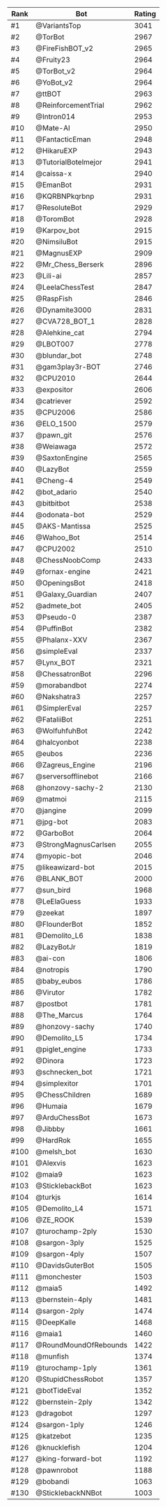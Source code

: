 Rank|Bot|Rating
---|---|---
#1|@VariantsTop|3041
#2|@TorBot|2967
#3|@FireFishBOT_v2|2965
#4|@Fruity23|2964
#5|@TorBot_v2|2964
#6|@YoBot_v2|2964
#7|@ttBOT|2963
#8|@ReinforcementTrial|2962
#9|@Intron014|2953
#10|@Mate-AI|2950
#11|@FantacticEman|2948
#12|@HikaruEXP|2943
#13|@TutorialBotelmejor|2941
#14|@caissa-x|2940
#15|@EmanBot|2931
#16|@KQRBNPkqrbnp|2931
#17|@ResoluteBot|2929
#18|@ToromBot|2928
#19|@Karpov_bot|2915
#20|@NimsiluBot|2915
#21|@MagnusEXP|2909
#22|@Mr_Chess_Berserk|2896
#23|@Lili-ai|2857
#24|@LeelaChessTest|2847
#25|@RaspFish|2846
#26|@Dynamite3000|2831
#27|@CVA728_BOT_1|2828
#28|@Alehkine_cat|2794
#29|@LBOT007|2778
#30|@blundar_bot|2748
#31|@gam3play3r-BOT|2746
#32|@CPU2010|2644
#33|@expositor|2606
#34|@catriever|2592
#35|@CPU2006|2586
#36|@ELO_1500|2579
#37|@pawn_git|2576
#38|@Weiawaga|2572
#39|@SaxtonEngine|2565
#40|@LazyBot|2559
#41|@Cheng-4|2549
#42|@bot_adario|2540
#43|@bitbitbot|2538
#44|@odonata-bot|2529
#45|@AKS-Mantissa|2525
#46|@Wahoo_Bot|2514
#47|@CPU2002|2510
#48|@ChessNoobComp|2433
#49|@fornax-engine|2421
#50|@OpeningsBot|2418
#51|@Galaxy_Guardian|2407
#52|@admete_bot|2405
#53|@Pseudo-0|2387
#54|@PuffinBot|2382
#55|@Phalanx-XXV|2367
#56|@simpleEval|2337
#57|@Lynx_BOT|2321
#58|@ChessatronBot|2296
#59|@morabandbot|2274
#60|@Nakshatra3|2257
#61|@SimplerEval|2257
#62|@FataliiBot|2251
#63|@WolfuhfuhBot|2242
#64|@halcyonbot|2238
#65|@eubos|2236
#66|@Zagreus_Engine|2196
#67|@serversofflinebot|2166
#68|@honzovy-sachy-2|2130
#69|@matmoi|2115
#70|@jangine|2099
#71|@jpg-bot|2083
#72|@GarboBot|2064
#73|@StrongMagnusCarlsen|2055
#74|@myopic-bot|2046
#75|@likeawizard-bot|2015
#76|@BLANK_BOT|2000
#77|@sun_bird|1968
#78|@LeElaGuess|1933
#79|@zeekat|1897
#80|@FlounderBot|1852
#81|@Demolito_L6|1838
#82|@LazyBotJr|1819
#83|@ai-con|1806
#84|@notropis|1790
#85|@baby_eubos|1786
#86|@Virutor|1782
#87|@postbot|1781
#88|@The_Marcus|1764
#89|@honzovy-sachy|1740
#90|@Demolito_L5|1734
#91|@piglet_engine|1733
#92|@Dinora|1723
#93|@schnecken_bot|1721
#94|@simplexitor|1701
#95|@ChessChildren|1689
#96|@Humaia|1679
#97|@ArduChessBot|1673
#98|@Jibbby|1661
#99|@HardRok|1655
#100|@melsh_bot|1630
#101|@Alexvis|1623
#102|@maia9|1623
#103|@SticklebackBot|1623
#104|@turkjs|1614
#105|@Demolito_L4|1571
#106|@ZE_ROOK|1539
#107|@turochamp-2ply|1530
#108|@sargon-3ply|1525
#109|@sargon-4ply|1507
#110|@DavidsGuterBot|1505
#111|@monchester|1503
#112|@maia5|1492
#113|@bernstein-4ply|1481
#114|@sargon-2ply|1474
#115|@DeepKalle|1468
#116|@maia1|1460
#117|@RoundMoundOfRebounds|1422
#118|@munfish|1374
#119|@turochamp-1ply|1361
#120|@StupidChessRobot|1357
#121|@botTideEval|1352
#122|@bernstein-2ply|1342
#123|@dragobot|1297
#124|@sargon-1ply|1246
#125|@katzebot|1235
#126|@knucklefish|1204
#127|@king-forward-bot|1192
#128|@pawnrobot|1188
#129|@bobandi|1063
#130|@SticklebackNNBot|1003
